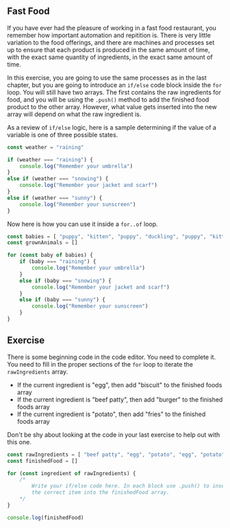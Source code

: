 ## Fast Food

If you have ever had the pleasure of working in a fast food restaurant, you remember how important automation and repitition is. There is very little variation to the food offerings, and there are machines and processes set up to ensure that each product is produced in the same amount of time, with the exact same quantity of ingredients, in the exact same amount of time.

In this exercise, you are going to use the same processes as in the last chapter, but you are going to introduce an `if/else` code block inside the `for` loop. You will still have two arrays. The first contains the raw ingredients for food, and you will be using the `.push()` method to add the finished food product to the other array. However, what value gets inserted into the new array will depend on what the raw ingredient is.

As a review of `if/else` logic, here is a sample determining if the value of a variable is one of three possible states.

```js
const weather = "raining"

if (weather === "raining") {
	console.log("Remember your umbrella")
}
else if (weather === "snowing") {
	console.log("Remember your jacket and scarf")
}
else if (weather === "sunny") {
	console.log("Remember your sunscreen")
}
```

Now here is how you can use it inside a `for..of` loop.

```js
const babies = [ "puppy", "kitten", "puppy", "duckling", "puppy", "kitten", "duckling", "kitten" ]
const grownAnimals = []

for (const baby of babies) {
	if (baby === "raining") {
		console.log("Remember your umbrella")
	}
	else if (baby === "snowing") {
		console.log("Remember your jacket and scarf")
	}
	else if (baby === "sunny") {
		console.log("Remember your sunscreen")
	}
}
```

## Exercise

There is some beginning code in the code editor. You need to complete it. You need to fill in the proper sections of the `for` loop to iterate the `rawIngredients` array. 

* If the current ingredient is "egg", then add "biscuit" to the finished foods array
* If the current ingredient is "beef patty", then add "burger" to the finished foods array
* If the current ingredient is "potato", then add "fries" to the finished foods array

Don't be shy about looking at the code in your last exercise to help out with this one.

```js
const rawIngredients = [ "beef patty", "egg", "potato", "egg", "potato", "beef patty", "beef patty", "potato" ]
const finishedFood = []

for (const ingredient of rawIngredients) {
	/* 
		Write your if/else code here. In each block use .push() to insert
		the correct item into the finishedFood array.
	*/
}

console.log(finishedFood)
```
<!--stackedit_data:
eyJoaXN0b3J5IjpbLTg5OTg1NzE1MCwtMTc1NzM3NjE3Ml19
-->